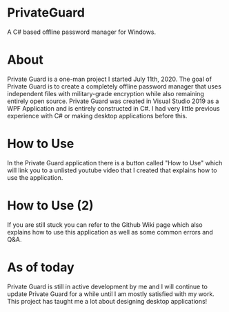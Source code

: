 # PrivateGuard
 A C# based offline password manager for Windows.
# About
Private Guard is a one-man project I started July 11th, 2020.
The goal of Private Guard is to create a completely offline password manager that uses independent files with military-grade encryption while also remaining entirely open source.
Private Guard was created in Visual Studio 2019 as a WPF Application and is entirely constructed in C#.
I had very little previous experience with C# or making desktop applications before this.
# How to Use
In the Private Guard application there is a button called "How to Use" which will link you to a unlisted youtube video that I created that explains how to use the application.
# How to Use (2)
If you are still stuck you can refer to the Github Wiki page which also explains how to use this application as well as some common errors and Q&A.
# As of today
Private Guard is still in active development by me and I will continue to update Private Guard for a while until I am mostly satisfied with my work. This project has taught me a lot about designing desktop applications!
